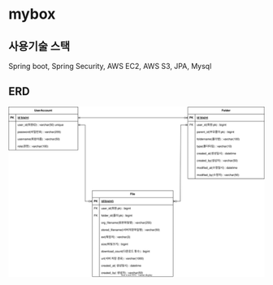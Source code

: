 # mybox


## 사용기술 스택
Spring boot, Spring Security, AWS EC2, AWS S3, JPA, Mysql

## ERD
![mybox_erd](https://github.com/hyunbenny/mybox/blob/main/document/mybox_erd.svg)

